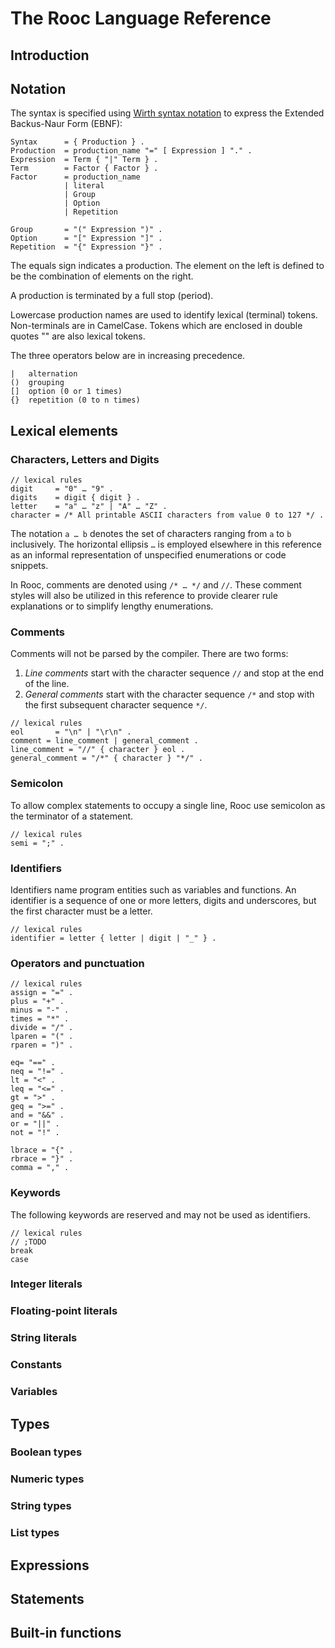 # The Rooc Language Reference

## Introduction

## Notation

The syntax is specified using [Wirth syntax notation](https://en.wikipedia.org/wiki/Wirth_syntax_notation) to express the Extended Backus-Naur Form (EBNF):

```ebnf
Syntax      = { Production } .
Production  = production_name "=" [ Expression ] "." .
Expression  = Term { "|" Term } .
Term        = Factor { Factor } .
Factor      = production_name
            | literal
            | Group 
            | Option 
            | Repetition

Group       = "(" Expression ")" .
Option      = "[" Expression "]" .
Repetition  = "{" Expression "}" .
```

The equals sign indicates a production. 
The element on the left is defined to be the combination of elements on the right. 

A production is terminated by a full stop (period).

Lowercase production names are used to identify lexical (terminal) tokens. Non-terminals are in CamelCase. 
Tokens which are enclosed in double quotes "" are also lexical tokens.

The three operators below are in increasing precedence.

```ebnf
|   alternation
()  grouping
[]  option (0 or 1 times)
{}  repetition (0 to n times)
```

## Lexical elements

### Characters, Letters and Digits

```ebnf
// lexical rules
digit     = "0" … "9" .
digits    = digit { digit } .
letter    = "a" … "z" | "A" … "Z" .
character = /* All printable ASCII characters from value 0 to 127 */ .
```

The notation `a … b` denotes the set of characters ranging from `a` to `b` inclusively. The horizontal ellipsis `…` is employed elsewhere in this reference as an informal representation of unspecified enumerations or code snippets. 

In Rooc, comments are denoted using `/* … */` and `//`. These comment styles will also be utilized in this reference to provide clearer rule explanations or to simplify lengthy enumerations.


### Comments

Comments will not be parsed by the compiler. There are two forms:

1. _Line comments_ start with the character sequence `//` and stop at the end of the line.
2. _General comments_ start with the character sequence `/*` and stop with the first subsequent character sequence `*/`.

```ebnf
// lexical rules
eol       = "\n" | "\r\n" .
comment = line_comment | general_comment .
line_comment = "//" { character } eol .
general_comment = "/*" { character } "*/" .
```

### Semicolon

To allow complex statements to occupy a single line, Rooc use semicolon as the terminator of a statement. 

```ebnf
// lexical rules
semi = ";" .
```

### Identifiers

Identifiers name program entities such as variables and functions. An identifier is a sequence of one or more letters, digits and underscores, but the first character must be a letter.

```ebnf
// lexical rules
identifier = letter { letter | digit | "_" } .
```

### Operators and punctuation

```
// lexical rules
assign = "=" .
plus = "+" .
minus = "-" .
times = "*" .
divide = "/" .
lparen = "(" .
rparen = ")" .

eq= "==" .
neq = "!=" .
lt = "<" .
leq = "<=" .
gt = ">" .
geq = ">=" .
and = "&&" .
or = "||" .
not = "!" .

lbrace = "{" .
rbrace = "}" .
comma = "," .
```

### Keywords

The following keywords are reserved and may not be used as identifiers.

```ebnf
// lexical rules
// ;TODO
break
case
```

### Integer literals

### Floating-point literals

### String literals

### Constants


### Variables


## Types

### Boolean types

### Numeric types

### String types

### List types


<!-- ;TODO
Struct types
Function types
trait types
 -->

## Expressions

## Statements

## Built-in functions